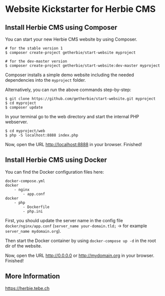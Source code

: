 # Website Kickstarter for Herbie CMS

## Install Herbie CMS using Composer

You can start your new Herbie CMS website by using Composer.

    # for the stable version 1
    $ composer create-project getherbie/start-website myproject

    # for the dev-master version
    $ composer create-project getherbie/start-website:dev-master myproject
    
Composer installs a simple demo website including the needed dependencies into the `myproject` folder. 

Alternatively, you can run the above commands step-by-step:

	$ git clone https://github.com/getherbie/start-website.git myproject
    $ cd myproject
    $ composer update
    
In your terminal go to the web directory and start the internal PHP webserver.

    $ cd myproject/web
    $ php -S localhost:8888 index.php

Now, open the URL <http://localhost:8888> in your browser. Finished!


## Install Herbie CMS using Docker

You can find the Docker configuration files here:

```
docker-compose.yml
docker
    - nginx
        - app.conf
docker
    - php
        - Dockerfile
        - php.ini
```

First, you should update the server name in the config file `docker/nginx/app.conf` (`server_name your-domain.tld;` -> for example `server_name mydomain.org`).

Then start the Docker container by using `docker-compose up -d` in the root dir of the website.

Now, open the URL <http://0.0.0.0> or <http://mydomain.org> in your browser. Finished!

## More Information

<https://herbie.tebe.ch>

